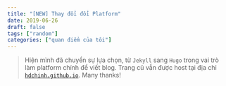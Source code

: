 ```yaml
---
title: "[NEW] Thay đổi đổi Platform"
date: 2019-06-26
draft: false
tags: ["random"]
categories: ["quan điểm của tôi"]
---
```


> Hiện mình đã chuyển sự lựa chọn, từ `Jekyll` sang `Hugo` trong vai trò làm platform chính để viết blog. Trang cũ vẫn được host tại địa chỉ [`hdchinh.github.io`](https://hdchinh.github.io/). Many thanks!
